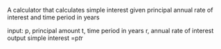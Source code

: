 A calculator that calculates simple interest given principal annual rate of interest and time period in years

input:
p, principal amount
t, time period in years
r, annual rate of interest
output
simple interest =p*t*r
